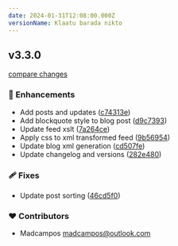 ```yaml
---
date: 2024-01-31T12:08:00.000Z
versionName: Klaatu barada nikto
---
```


## v3.3.0

[compare changes](https://github.com/madcampos/madcampos.github.io/compare/v3.2.0...v3.3.0)

### 🚀 Enhancements

- Add posts and updates ([c74313e](https://github.com/madcampos/madcampos.github.io/commit/c74313e))
- Add blockquote style to blog post ([d9c7393](https://github.com/madcampos/madcampos.github.io/commit/d9c7393))
- Update feed xslt ([7a264ce](https://github.com/madcampos/madcampos.github.io/commit/7a264ce))
- Apply css to xml transformed feed ([9b56954](https://github.com/madcampos/madcampos.github.io/commit/9b56954))
- Update blog xml generation ([cd507fe](https://github.com/madcampos/madcampos.github.io/commit/cd507fe))
- Update changelog and versions ([282e480](https://github.com/madcampos/madcampos.github.io/commit/282e480))

### 🩹 Fixes

- Update post sorting ([46cd5f0](https://github.com/madcampos/madcampos.github.io/commit/46cd5f0))

### ❤️ Contributors

- Madcampos <madcampos@outlook.com>
